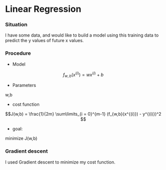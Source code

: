 # Linear Regression

### Situation 
 I have some data, and would like to build a model using this training data to predict the y values of future x values. 




### Procedure

- Model

$$f_{w,b}(x^{(i)}) = wx^{(i)} + b $$

- Parameters

w,b

- cost function

$$J(w,b) = \frac{1}{2m} \sum\limits_{i = 0}^{m-1} (f_{w,b}(x^{(i)}) - y^{(i)})^2 $$

- goal:

minimize J(w,b)


### Gradient descent

I used Gradient descent to minimize my cost function.


